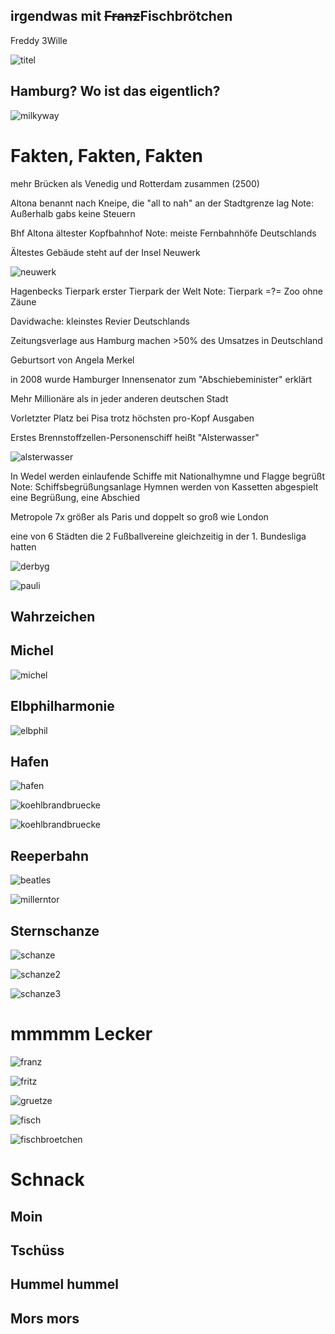 ## irgendwas mit ~~Franz~~Fischbrötchen
Freddy 3Wille

![titel](title.jpg)



## Hamburg? Wo ist das eigentlich?


![milkyway](milkyway.jpg)



# Fakten, Fakten, Fakten


mehr Brücken als Venedig und Rotterdam zusammen (2500)


Altona benannt nach Kneipe, die "all to nah" an der Stadtgrenze lag
Note: Außerhalb gabs keine Steuern


Bhf Altona ältester Kopfbahnhof
Note: meiste Fernbahnhöfe Deutschlands


Ältestes Gebäude steht auf der Insel Neuwerk


![neuwerk](neuwerk.png)


Hagenbecks Tierpark erster Tierpark der Welt
Note: Tierpark =?= Zoo ohne Zäune


Davidwache: kleinstes Revier Deutschlands


Zeitungsverlage aus Hamburg machen >50% des Umsatzes in Deutschland


Geburtsort von Angela Merkel


in 2008 wurde Hamburger Innensenator zum "Abschiebeminister" erklärt


Mehr Millionäre als in jeder anderen deutschen Stadt


Vorletzter Platz bei Pisa trotz höchsten pro-Kopf Ausgaben


Erstes Brennstoffzellen-Personenschiff heißt "Alsterwasser"


![alsterwasser](astra_alster.png)


In Wedel werden einlaufende Schiffe mit Nationalhymne und Flagge begrüßt
Note: Schiffsbegrüßungsanlage
Hymnen werden von Kassetten abgespielt
eine Begrüßung, eine Abschied


Metropole 7x größer als Paris und doppelt so groß wie London


eine von 6 Städten die 2 Fußballvereine gleichzeitig in der 1. Bundesliga hatten


![derbyg](derby.jpg)


![pauli](pauli.png)



## Wahrzeichen


## Michel


![michel](michel.jpg)


## Elbphilharmonie


![elbphil](elbphil.gif)


## Hafen


![hafen](hafen.jpg)


![koehlbrandbruecke](koehlbrandbruecke.jpg)


![koehlbrandbruecke](koehlbrandbruecke_stau.jpg.png)


## Reeperbahn


![beatles](beatles.jpg)


![millerntor](Millerntor.jpg)


## Sternschanze


![schanze](schanze.jpg)


![schanze2](schanze2.jpg)


![schanze3](schanze3.jpeg)



# mmmmm Lecker


![franz](franz.jpg)


![fritz](fritz.png)


![gruetze](rote-gruetze.jpg)


![fisch](fisch.jpg)


![fischbroetchen](fischbroetchen.jpg)



# Schnack


## Moin


## Tschüss


## Hummel hummel


## Mors mors
